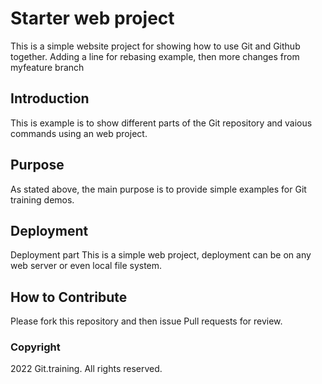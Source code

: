 # Starter web project

This is a simple website project for showing how to use Git and Github together.
Adding a line for rebasing example, then more changes from myfeature branch

## Introduction

This is example is to show different parts of the Git repository and vaious commands using an web project.

## Purpose

As stated above, the main purpose is to provide simple examples for Git training demos.

## Deployment

Deployment part
This is a simple web project, deployment can be on any web server or even local file system.

## How to Contribute

Please fork this repository and then issue Pull requests for review.

### Copyright

2022 Git.training. All rights reserved.